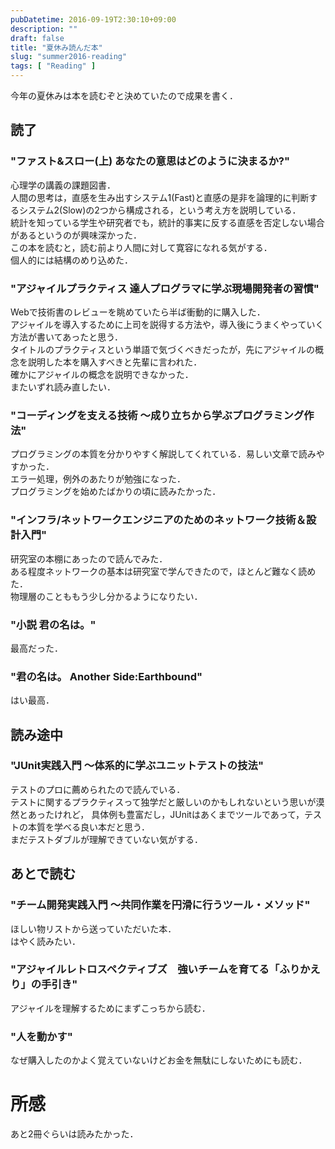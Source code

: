 ```yaml
---
pubDatetime: 2016-09-19T2:30:10+09:00
description: ""
draft: false
title: "夏休み読んだ本"
slug: "summer2016-reading"
tags: [ "Reading" ]
---
```


今年の夏休みは本を読むぞと決めていたので成果を書く．

<!--more-->

## 読了

### "ファスト&スロー(上) あなたの意思はどのように決まるか?"

心理学の講義の課題図書．  
人間の思考は，直感を生み出すシステム1(Fast)と直感の是非を論理的に判断するシステム2(Slow)の2つから構成される，という考え方を説明している．  
統計を知っている学生や研究者でも，統計的事実に反する直感を否定しない場合があるというのが興味深かった．  
この本を読むと，読む前より人間に対して寛容になれる気がする．  
個人的には結構のめり込めた．

### "アジャイルプラクティス 達人プログラマに学ぶ現場開発者の習慣"

Webで技術書のレビューを眺めていたら半ば衝動的に購入した．  
アジャイルを導入するために上司を説得する方法や，導入後にうまくやっていく方法が書いてあったと思う．  
タイトルのプラクティスという単語で気づくべきだったが，先にアジャイルの概念を説明した本を購入すべきと先輩に言われた．  
確かにアジャイルの概念を説明できなかった．  
またいずれ読み直したい．

### "コーディングを支える技術 〜成り立ちから学ぶプログラミング作法"

プログラミングの本質を分かりやすく解説してくれている．易しい文章で読みやすかった．  
エラー処理，例外のあたりが勉強になった．  
プログラミングを始めたばかりの頃に読みたかった．

### "インフラ/ネットワークエンジニアのためのネットワーク技術＆設計入門"

研究室の本棚にあったので読んでみた．  
ある程度ネットワークの基本は研究室で学んできたので，ほとんど難なく読めた．  
物理層のことももう少し分かるようになりたい．

### "小説 君の名は。"

最高だった．

### "君の名は。 Another Side:Earthbound"

はい最高．

## 読み途中

### "JUnit実践入門 〜体系的に学ぶユニットテストの技法"

テストのプロに薦められたので読んでいる．  
テストに関するプラクティスって独学だと厳しいのかもしれないという思いが漠然とあったけれど，
具体例も豊富だし，JUnitはあくまでツールであって，テストの本質を学べる良い本だと思う．  
まだテストダブルが理解できていない気がする．


## あとで読む

### "チーム開発実践入門 〜共同作業を円滑に行うツール・メソッド"

ほしい物リストから送っていただいた本．  
はやく読みたい．

### "アジャイルレトロスペクティブズ　強いチームを育てる「ふりかえり」の手引き"

アジャイルを理解するためにまずこっちから読む．

### "人を動かす"

なぜ購入したのかよく覚えていないけどお金を無駄にしないためにも読む．

# 所感
あと2冊ぐらいは読みたかった．
